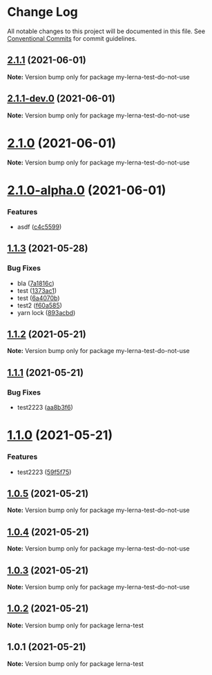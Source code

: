 # Change Log

All notable changes to this project will be documented in this file.
See [Conventional Commits](https://conventionalcommits.org) for commit guidelines.

## [2.1.1](https://github.com/uwinkler/lerna-test/compare/v2.1.1-dev.0...v2.1.1) (2021-06-01)

**Note:** Version bump only for package my-lerna-test-do-not-use





## [2.1.1-dev.0](https://github.com/uwinkler/lerna-test/compare/v2.1.0...v2.1.1-dev.0) (2021-06-01)

**Note:** Version bump only for package my-lerna-test-do-not-use





# [2.1.0](https://github.com/uwinkler/lerna-test/compare/v2.1.0-alpha.0...v2.1.0) (2021-06-01)

**Note:** Version bump only for package my-lerna-test-do-not-use





# [2.1.0-alpha.0](https://github.com/uwinkler/lerna-test/compare/v2.0.0...v2.1.0-alpha.0) (2021-06-01)


### Features

* asdf ([c4c5599](https://github.com/uwinkler/lerna-test/commit/c4c5599723127137c83c1be02006aadadb0c8e2f))





## [1.1.3](https://github.com/uwinkler/lerna-test/compare/v1.1.2...v1.1.3) (2021-05-28)


### Bug Fixes

* bla ([7a1816c](https://github.com/uwinkler/lerna-test/commit/7a1816c74dfa63618f9260f4df5d84cfa940dacc))
* test ([1373ac1](https://github.com/uwinkler/lerna-test/commit/1373ac1651ba6adb9d092df3d1f2ba29e7dfe832))
* test ([6a4070b](https://github.com/uwinkler/lerna-test/commit/6a4070bb35138c7604f11dba617cf2e0bf065e33))
* test2 ([f60a585](https://github.com/uwinkler/lerna-test/commit/f60a5850411f620105a2ddfb3ebfaec76b075b40))
* yarn lock ([893acbd](https://github.com/uwinkler/lerna-test/commit/893acbde0c91b104a81f5f0966dc9bcbc14cef26))





## [1.1.2](https://github.com/uwinkler/lerna-test/compare/v1.1.1...v1.1.2) (2021-05-21)

**Note:** Version bump only for package my-lerna-test-do-not-use





## [1.1.1](https://github.com/uwinkler/lerna-test/compare/v1.1.0...v1.1.1) (2021-05-21)


### Bug Fixes

* test2223 ([aa8b3f6](https://github.com/uwinkler/lerna-test/commit/aa8b3f663dd9904c26e87b645dc7bd45ece9a1ee))





# [1.1.0](https://github.com/uwinkler/lerna-test/compare/v1.0.5...v1.1.0) (2021-05-21)


### Features

* test2223 ([59f5f75](https://github.com/uwinkler/lerna-test/commit/59f5f75716c7d93b82b4ead6c47d4b1599dbe8f8))





## [1.0.5](https://github.com/uwinkler/lerna-test/compare/v1.0.4...v1.0.5) (2021-05-21)

**Note:** Version bump only for package my-lerna-test-do-not-use





## [1.0.4](https://github.com/uwinkler/lerna-test/compare/v1.0.3...v1.0.4) (2021-05-21)

**Note:** Version bump only for package my-lerna-test-do-not-use





## [1.0.3](https://github.com/uwinkler/lerna-test/compare/v1.0.2...v1.0.3) (2021-05-21)

**Note:** Version bump only for package my-lerna-test-do-not-use





## [1.0.2](https://github.com/uwinkler/lerna-test/compare/v1.0.1...v1.0.2) (2021-05-21)

**Note:** Version bump only for package lerna-test





## 1.0.1 (2021-05-21)

**Note:** Version bump only for package lerna-test
